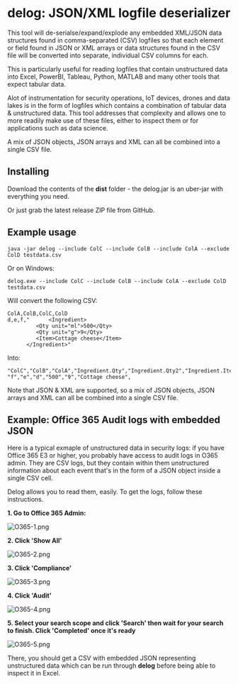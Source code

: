# delog: JSON/XML logfile deserializer

This tool will de-serialse/expand/explode any embedded XML/JSON data structures found in comma-separated (CSV) logfiles so that each element or field found in JSON or XML arrays or data structures found in the CSV file will be converted into separate, individual CSV columns for each.

This is particularly useful for reading logfiles that contain unstructured data into Excel, PowerBI, Tableau, Python, MATLAB and many other tools that expect tabular data.

Alot of instrumentation for security operations, IoT devices, drones and data lakes is in the form of logfiles which contains a combination of tabular data & unstructured data. This tool addresses that complexity and allows one to more readily make use of these files, either to inspect them or for applications such as data science.

A mix of JSON objects, JSON arrays and XML can all be combined into a single CSV file.

## Installing

Download the contents of the **dist** folder - the delog.jar is an uber-jar with everything you need.

Or just grab the latest release ZIP file from GitHub.

## Example usage

```text
java -jar delog --include ColC --include ColB --include ColA --exclude ColD testdata.csv
```

Or on Windows:

```text
delog.exe --include ColC --include ColB --include ColA --exclude ColD testdata.csv
```

Will convert the following CSV:

```text
ColA,ColB,ColC,ColD
d,e,f,"      <Ingredient>
         <Qty unit="ml">500</Qty>
         <Qty unit="g">9</Qty>
         <Item>Cottage cheese</Item>
      </Ingredient>"
```

Into:

```text
"ColC","ColB","ColA","Ingredient.Qty","Ingredient.Qty2","Ingredient.Item","Ingredient"
"f","e","d","500","9","Cottage cheese",
```

Note that JSON & XML are supported, so a mix of JSON objects, JSON arrays and XML can all be combined into a single CSV file.

## Example: Office 365 Audit logs with embedded JSON

Here is a typical exmaple of unstructured data in security logs: if you have Office 365 E3 or higher, you probably have access to audit logs in O365 admin. They are CSV logs, but they contain within them unstructured information about each event that's in the form of a JSON object inside a single CSV cell.

Delog allows you to read them, easily.  To get the logs, follow these instructions.

**1. Go to Office 365 Admin:**

![O365-1.png](images%2FO365-1.png)

**2. Click 'Show All'**

![O365-2.png](images%2FO365-2.png)

**3. Click 'Compliance'**

![O365-3.png](images%2FO365-3.png)

**4. Click 'Audit'**

![O365-4.png](images%2FO365-4.png)

**5. Select your search scope and click 'Search' then wait for your search to finish. Click 'Completed' once it's ready**

![O365-5.png](images%2FO365-5.png)

There, you should get a CSV with embedded JSON representing unstructured data which can be run through **delog** before being able to inspect it in Excel. 

